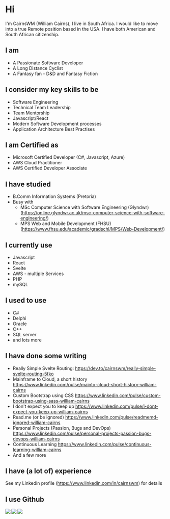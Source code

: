 # Hi 
I'm CairnsWM (William Cairns), I live in South Africa. I would like to move into a true Remote position based in the USA. I have both American and South African citizenship.

## I am
- A Passionate Software Developer
- A Long Distance Cyclist
- A Fantasy fan - D&D and Fantasy Fiction

## I consider my key skills to be
- Software Engineering
- Technical Team Leadership
- Team Mentorship
- Javascript/React
- Modern Software Development processes
- Application Architecture Best Practises

## I am Certified as
- Microsoft Certified Developer (C#, Javascript, Azure)
- AWS Cloud Practitioner
- AWS Certified Developer Associate

## I have studied
- B.Comm Information Systems (Pretoria)
- Busy with
  - MSc Computer Science with Software Engineering (Glyndwr) (https://online.glyndwr.ac.uk/msc-computer-science-with-software-engineering/)
  - MPS Web and Mobile Development (FHSU) (https://www.fhsu.edu/academic/gradschl/MPS/Web-Development/)

## I currently use
- Javascript
- React
- Svelte
- AWS - multiple Services 
- PHP
- mySQL

## I used to use
- C#
- Delphi
- Oracle
- C++
- SQL server
- and lots more

## I have done some writing
- Really Simple Svelte Routing: https://dev.to/cairnswm/really-simple-svelte-routing-5fko
- Mainframe to Cloud, a short history https://www.linkedin.com/pulse/mainto-cloud-short-history-william-cairns
- Custom Bootstrap using CSS https://www.linkedin.com/pulse/custom-bootstrap-using-sass-william-cairns
- I don't expect you to keep up https://www.linkedin.com/pulse/i-dont-expect-you-keep-up-william-cairns
- Read.me (or be ignored) https://www.linkedin.com/pulse/readmemd-ignored-william-cairns
- Personal Projects (Passion, Bugs and DevOps) https://www.linkedin.com/pulse/personal-projects-passion-bugs-devops-william-cairns
- Continuous Learning https://www.linkedin.com/pulse/continuous-learning-william-cairns
- And a few more

## I have (a lot of) experience
See my Linkedin profile (https://www.linkedin.com/in/cairnswm) for details

## I use Github

<a href="https://github.com/cairnswm">
  <img align="left" src="https://github-readme-stats.vercel.app/api?username=cairnswm&count_private=true&show_icons=true&theme=radical" />
</a>
<a href="https://github.com/cairnswm">
  <img align="left" src="https://github-readme-stats.vercel.app/api/top-langs/?username=cairnswm" />
</a>

![](https://img.shields.io/badge/Code-Javascript-informational?style=flat&logo=code&logoColor=white&color=2bbc8a)

<!--GITHUB_ACTIVITY:{"rows": 5, "raw": true}-->

